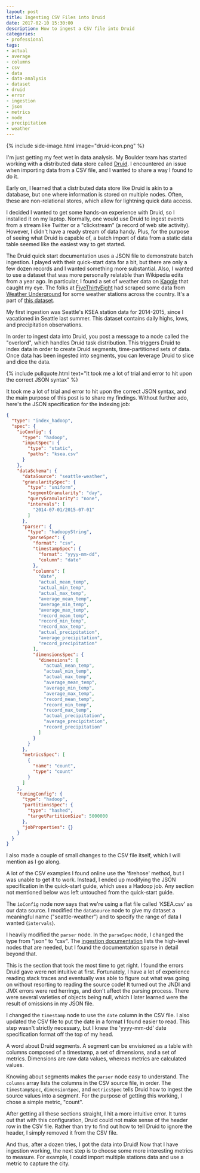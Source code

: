 ```yaml
---
layout: post
title: Ingesting CSV Files into Druid
date: 2017-02-10 15:30:00
description: How to ingest a CSV file into Druid
categories:
- professional
tags:
- actual
- average
- columns
- csv
- data
- data-analysis
- dataset
- druid
- error
- ingestion
- json
- metrics
- node
- precipitation
- weather
---
```


{% include side-image.html image="druid-icon.png" %}

I'm just getting my feet wet in data analysis. My Boulder team has started
working with a distributed data store called [Druid](http://druid.io). I
encountered an issue when importing data from a CSV file, and I wanted to share
a way I found to do it.

<!--more-->

Early on, I learned that a distributed data store like Druid is akin to a
database, but one where information is stored on multiple nodes. Often, these
are non-relational stores, which allow for lightning quick data access.

I decided I wanted to get some hands-on experience with Druid, so I installed it
on my laptop. Normally, one would use Druid to ingest events from a stream like
Twitter or a "clickstream" (a record of web site activity). However, I didn't
have a ready stream of data handy. Plus, for the purpose of seeing what Druid is
capable of, a batch import of data from a static data table seemed like the
easiest way to get started.

The Druid quick start documentation uses a JSON file to demonstrate batch
ingestion. I played with their quick-start data for a bit, but there are only a
few dozen records and I wanted something more substantial. Also, I wanted to use
a dataset that was more personally relatable than Wikipedia edits from a year
ago. In particular, I found a set of weather data on
[Kaggle](https://www.kaggle.com/) that caught my eye. The folks at
[FiveThirtyEight](https://fivethirtyeight.com/) had scraped some data from
[Weather Underground](https://www.wunderground.com/) for some weather stations
across the country. It's a part of [this dataset](https://www.kaggle.com/fivethirtyeight/fivethirtyeight).

My first ingestion was Seattle's KSEA station data for 2014-2015, since I
vacationed in Seattle last summer. This dataset contains daily highs, lows, and
precipitation observations.

In order to ingest data into Druid, you post a message to a node called the
"overlord", which handles Druid task distribution. This triggers Druid to index
data in order to create Druid segments, time-partitioned sets of data. Once data
has been ingested into segments, you can leverage Druid to slice and dice the
data.

{% include pullquote.html text="It took me a lot of trial and error to hit upon
the correct JSON syntax" %}

It took me a lot of trial and error to hit upon the correct JSON syntax, and the
main purpose of this post is to share my findings. Without further ado, here's
the JSON specification for the indexing job:

```json
{
  "type": "index_hadoop",
  "spec": {
    "ioConfig": {
      "type": "hadoop",
      "inputSpec": {
        "type": "static",
        "paths": "ksea.csv"
      }
    },
    "dataSchema": {
      "dataSource": "seattle-weather",
      "granularitySpec": {
        "type": "uniform",
        "segmentGranularity": "day",
        "queryGranularity": "none",
        "intervals": [
          "2014-07-01/2015-07-01"
        ]
      },
      "parser": {
        "type": "hadoopyString",
        "parseSpec": {
          "format": "csv",
          "timestampSpec": {
            "format": "yyyy-mm-dd",
            "column": "date"
          },
          "columns": [
            "date",
            "actual_mean_temp",
            "actual_min_temp",
            "actual_max_temp",
            "average_mean_temp",
            "average_min_temp",
            "average_max_temp",
            "record_mean_temp",
            "record_min_temp",
            "record_max_temp",
            "actual_precipitation",
            "average_precipitation",
            "record_precipitation"
          ],
          "dimensionsSpec": {
            "dimensions": [
              "actual_mean_temp",
              "actual_min_temp",
              "actual_max_temp",
              "average_mean_temp",
              "average_min_temp",
              "average_max_temp",
              "record_mean_temp",
              "record_min_temp",
              "record_max_temp",
              "actual_precipitation",
              "average_precipitation",
              "record_precipitation"
            ]
          }
        }
      },
      "metricsSpec": [
        {
          "name": "count",
          "type": "count"
        }
      ]
    },
    "tuningConfig": {
      "type": "hadoop",
      "partitionsSpec": {
        "type": "hashed",
        "targetPartitionSize": 5000000
      },
      "jobProperties": {}
    }
  }
}
```

I also made a couple of small changes to the CSV file itself, which I will
mention as I go along.

A lot of the CSV examples I found online use the 'firehose' method, but I was
unable to get it to work. Instead, I ended up modifying the JSON specification
in the quick-start guide, which uses a Hadoop job. Any section not mentioned
below was left untouched from the quick-start guide.

The `ioConfig` node now says that we're using a flat file called 'KSEA.csv' as
our data source. I modified the `dataSource` node to give my dataset a
meaningful name ("seattle-weather") and to specify the range of data I wanted
(`intervals`).

I heavily modified the `parser` node. In the `parseSpec` node, I changed the
type from "json" to "csv". The [ingestion
documentation](http://druid.io/docs/latest/ingestion/) lists the high-level
nodes that are needed, but I found the documentation sparse in detail beyond
that.

This is the section that took the most time to get right. I found the errors
Druid gave were not intuitive at first. Fortunately, I have a lot of experience
reading stack traces and eventually was able to figure out what was going on
without resorting to reading the source code! It turned out the JNDI and JMX
errors were red herrings, and don't affect the parsing process. There were
several varieties of objects being null, which I later learned were the result
of omissions in my JSON file.

I changed the `timestamp` node to use the `date` column in the CSV file. I also
updated  the CSV file to put the date in a format I found easier to read. This
step wasn't strictly necessary, but I knew the 'yyyy-mm-dd' date specification
format off the top of my head.

A word about Druid segments. A segment can be envisioned as a table with columns
composed of a timestamp, a set of dimensions, and a set of metrics. Dimensions
are raw data values, whereas metrics are calculated values.

Knowing about segments makes the `parser` node easy to understand. The `columns`
array lists the columns in the CSV source file, in order. The `timestampSpec`,
`dimensionSpec`, and `metricsSpec` tells Druid how to ingest the source values
into a segment. For the purpose of getting this working, I chose a simple
metric, "count".

After getting all these sections straight, I hit a more intuitive error. It
turns out that with this configuration, Druid could not make sense of the header
row in the CSV file. Rather than try to find out how to tell Druid to ignore the
header, I simply removed it from the CSV file.

And thus, after a dozen tries, I got the data into Druid! Now that I have
ingestion working, the next step is to choose some more interesting metrics to
measure. For example, I could import multiple stations data and use a metric to
capture the city.
